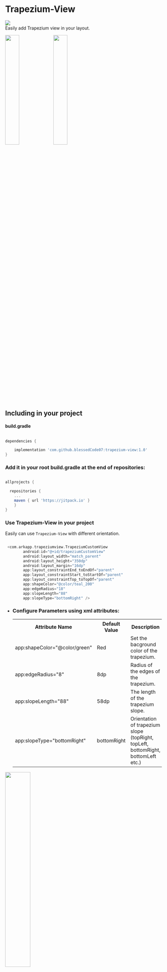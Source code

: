 # Trapezium-View
[![](https://jitpack.io/v/blessedCode07/trapezium-view.svg)](https://jitpack.io/#blessedCode07/trapezium-view)
<br>
Easily add Trapezium view in your layout.

<img src="https://github.com/blessedCode07/trapezium-view/blob/master/screens/Screenshot_20201129-120311.png" width="30%" height="30%"> <img src="https://github.com/blessedCode07/trapezium-view/blob/master/screens/Screenshot_20201129-120523.png" width="30%" height="30%"> 

## Including in your project

#### build.gradle

```gradle

dependencies {

    implementation 'com.github.blessedCode07:trapezium-view:1.0'
}

```

### Add it in your root build.gradle at the end of repositories:

```gradle

allprojects {

  repositories {
    ...
    maven { url 'https://jitpack.io' }
    }
}

```

### Use Trapezium-View in your project

Easily can use `Trapezium-View` with different orientation.<br>


```gradle

 <com.arkapp.trapeziumview.TrapeziumCustomView
        android:id="@+id/trapeziumCustomView"
        android:layout_width="match_parent"
        android:layout_height="350dp"
        android:layout_margin="16dp"
        app:layout_constraintEnd_toEndOf="parent"
        app:layout_constraintStart_toStartOf="parent"
        app:layout_constraintTop_toTopOf="parent"
        app:shapeColor="@color/teal_200"
        app:edgeRadius="18"
        app:slopeLength="88"
        app:slopeType="bottomRight" />

```

* ### Configure Parameters using xml attributes:

    <table>
    <th>Attribute Name</th>
    <th>Default Value</th>
    <th>Description</th>
    <tr>
        <td> app:shapeColor="@color/green"</td>
        <td>Red</td>
        <td>Set the bacground color of the trapezium.</td>
    </tr>
    <tr>
        <td>app:edgeRadius="8"</td>
        <td>8dp</td>
        <td>Radius of the edges of the trapezium.</td>
    </tr>
    <tr>
        <td>app:slopeLength="88"</td>
        <td>58dp</td>
        <td>The length of the trapezium slope.</td>
    </tr>
    <tr>
        <td>app:slopeType="bottomRight"</td>
        <td>bottomRight</td>
        <td>Orientation of trapezium slope (topRight, topLeft, bottomRight, bottomLeft etc.)</td>
    </tr>
    </table>
    
<img src="https://github.com/blessedCode07/trapezium-view/blob/master/screens/Group%203.png" width="40%" height="40%">

* ### Orientation
<img src="https://github.com/blessedCode07/trapezium-view/blob/master/screens/Group%2011.png" width="30%" height="30%"> <img src="https://github.com/blessedCode07/trapezium-view/blob/master/screens/Group%2012.png" width="30%" height="30%">


<img src="https://github.com/blessedCode07/trapezium-view/blob/master/screens/Group%2013.png" width="30%" height="30%"> <img src="https://github.com/blessedCode07/trapezium-view/blob/master/screens/Group%2014.png" width="30%" height="30%">


<img src="https://github.com/blessedCode07/trapezium-view/blob/master/screens/Group%2015.png" width="30%" height="30%"> <img src="https://github.com/blessedCode07/trapezium-view/blob/master/screens/Group%2016.png" width="30%" height="30%">


<img src="https://github.com/blessedCode07/trapezium-view/blob/master/screens/Group%2017.png" width="30%" height="30%"> <img src="https://github.com/blessedCode07/trapezium-view/blob/master/screens/Group%2018.png" width="30%" height="30%">


## Find this library useful? :heart:

Support it by :star: for this repository.
